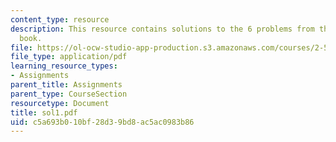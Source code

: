 ```yaml
---
content_type: resource
description: This resource contains solutions to the 6 problems from the course text
  book.
file: https://ol-ocw-studio-app-production.s3.amazonaws.com/courses/2-58j-radiative-transfer-spring-2006/c5a693b010bf28d39bd8ac5ac0983b86_sol1.pdf
file_type: application/pdf
learning_resource_types:
- Assignments
parent_title: Assignments
parent_type: CourseSection
resourcetype: Document
title: sol1.pdf
uid: c5a693b0-10bf-28d3-9bd8-ac5ac0983b86
---
```

